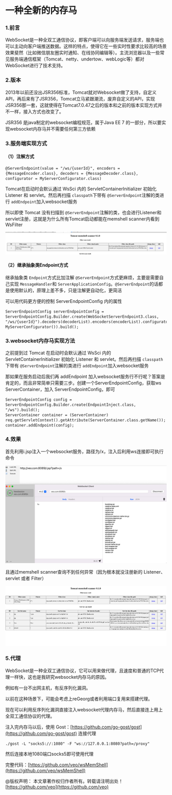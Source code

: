 # **一种全新的内存马**

### 1.前言

WebSocket是一种全双工通信协议，即客户端可以向服务端发送请求，服务端也可以主动向客户端推送数据。这样的特点，使得它在一些实时性要求比较高的场景效果斐然（比如微信朋友圈实时通知、在线协同编辑等）。主流浏览器以及一些常见服务端通信框架（Tomcat、netty、undertow、webLogic等）都对WebSocket进行了技术支持。

### 2.版本

2013年以前还没出JSR356标准，Tomcat就对Websocket做了支持，自定义API，再后来有了JSR356，Tomcat立马紧跟潮流，废弃自定义的API，实现JSR356那一套，这就使得在Tomcat7.0.47之后的版本和之前的版本实现方式并不一样，接入方式也改变了。

JSR356 是java制定的websocket编程规范，属于Java EE 7 的一部分，所以要实现websocket内存马并不需要任何第三方依赖

### 3.服务端实现方式

#### （1）注解方式

```
@ServerEndpoint(value = "/ws/{userId}", encoders = {MessageEncoder.class}, decoders = {MessageDecoder.class}, configurator = MyServerConfigurator.class)
```

Tomcat在启动时会默认通过 WsSci 内的 ServletContainerInitializer 初始化 Listener 和 servlet。然后再扫描 `classpath`下带有 `@ServerEndpoint`注解的类进行 `addEndpoint`加入websocket服务

所以即使 Tomcat 没有扫描到 `@ServerEndpoint`注解的类，也会进行Listener和 servlet注册，这就是为什么所有Tomcat启动都能在memshell scanner内看到WsFilter

![image-1](image/1.png)

#### （2）继承抽象类Endpoint方式

继承抽象类 `Endpoint`方式比加注解 `@ServerEndpoint`方式更麻烦，主要是需要自己实现 `MessageHandler`和 `ServerApplicationConfig`。`@ServerEndpoint`的话都是使用默认的，原理上差不多，只是注解更自动化，更简洁

可以用代码更方便的控制 ServerEndpointConfig 内的属性

```
ServerEndpointConfig serverEndpointConfig = ServerEndpointConfig.Builder.create(WebSocketServerEndpoint3.class, "/ws/{userId}").decoders(decoderList).encoders(encoderList).configurator(new MyServerConfigurator()).build();
```

### 3.websocket内存马实现方法

之前提到过 Tomcat 在启动时会默认通过 WsSci 内的 ServletContainerInitializer 初始化 Listener 和 servlet。然后再扫描 `classpath`下带有 `@ServerEndpoint`注解的类进行 `addEndpoint`加入websocket服务

那如果在服务启动后我们再 addEndpoint 加入websocket服务行不行呢？答案是肯定的，而且非常简单只需要三步。创建一个ServerEndpointConfig，获取ws ServerContainer，加入 ServerEndpointConfig，即可

```
ServerEndpointConfig config = ServerEndpointConfig.Builder.create(EndpointInject.class, "/ws").build();
ServerContainer container = (ServerContainer) req.getServletContext().getAttribute(ServerContainer.class.getName());
container.addEndpoint(config);
```

### 4.效果

首先利用i.jsp注入一个websocket服务，路径为/x，注入后利用ws连接即可执行命令

![image-2](image/2.png)

且通过memshell scanner查询不到任何异常（因为根本就没注册新的 Listener、servlet 或者 Filter）

![image-3](image/3.png)

### 5.代理

WebSocket是一种全双工通信协议，它可以用来做代理，且速度和普通的TCP代理一样快，这也是我研究websocket内存马的原因。

例如有一台不出网主机，有反序列化漏洞。

以前在这种场景下，可能会考虑上reGeorg或者利用端口复用来搭建代理。

现在可以利用反序列化漏洞直接注入websocket代理内存马，然后直接连上用上全双工通信协议的代理。

注入完内存马以后，使用 Gost：[https://github.com/go-gost/gost](https://github.com/go-gost/gost) 连接代理

```
./gost -L "socks5://:1080" -F "ws://127.0.0.1:8080?path=/proxy"
```
然后连接本地1080端口socks5即可使用代理

完整代码：[https://github.com/veo/wsMemShell](https://github.com/veo/wsMemShell) 

@版权声明： 本文章著作权归作者所有。转载请注明出处！[https://github.com/veo](https://github.com/veo)
